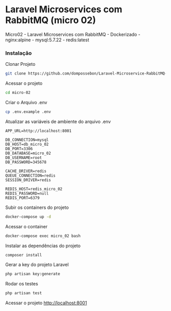 # Laravel Microservices com RabbitMQ (micro 02)
Micro02 - Laravel Microservices com RabbitMQ - Dockerizado - nginx:alpine - mysql:5.7.22 - redis:latest

### Instalação
Clonar Projeto
```sh
git clone https://github.com/dompossebon/Laravel-Microservice-RabbitMQ-02.git micro-02
```

Acessar o projeto
```sh
cd micro-02
```

Criar o Arquivo .env
```sh
cp .env.example .env
```

Atualizar as variáveis de ambiente do arquivo .env
```dosini
APP_URL=http://localhost:8001

DB_CONNECTION=mysql
DB_HOST=db_micro_02
DB_PORT=3306
DB_DATABASE=micro_02
DB_USERNAME=root
DB_PASSWORD=345678

CACHE_DRIVER=redis
QUEUE_CONNECTION=redis
SESSION_DRIVER=redis

REDIS_HOST=redis_micro_02
REDIS_PASSWORD=null
REDIS_PORT=6379

```

Subir os containers do projeto
```sh
docker-compose up -d
```

Acessar o container
```sh
docker-compose exec micro_02 bash
```

Instalar as dependências do projeto
```sh
composer install
```

Gerar a key do projeto Laravel
```sh
php artisan key:generate
```

Rodar os testes
```sh
php artisan test
```

Acessar o projeto
[http://localhost:8001](http://localhost:8001)
